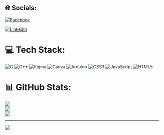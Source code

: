 
## 🌐 Socials:
[![Facebook](https://img.shields.io/badge/Facebook-%231877F2.svg?logo=Facebook&logoColor=white)](https://facebook.com/AbiralPanta) 

[![LinkedIn](https://img.shields.io/badge/LinkedIn-%230077B5.svg?logo=linkedin&logoColor=white)](https://linkedin.com/in/AbiralPanta) 

# 💻 Tech Stack:
![C](https://img.shields.io/badge/c-%2300599C.svg?style=for-the-badge&logo=c&logoColor=white) ![C++](https://img.shields.io/badge/c++-%2300599C.svg?style=for-the-badge&logo=c%2B%2B&logoColor=white) ![Figma](https://img.shields.io/badge/figma-%23F24E1E.svg?style=for-the-badge&logo=figma&logoColor=white) ![Canva](https://img.shields.io/badge/Canva-%2300C4CC.svg?style=for-the-badge&logo=Canva&logoColor=white) ![Arduino](https://img.shields.io/badge/-Arduino-00979D?style=for-the-badge&logo=Arduino&logoColor=white) ![CSS3](https://img.shields.io/badge/css3-%231572B6.svg?style=for-the-badge&logo=css3&logoColor=white) ![JavaScript](https://img.shields.io/badge/javascript-%23323330.svg?style=for-the-badge&logo=javascript&logoColor=%23F7DF1E) ![HTML5](https://img.shields.io/badge/html5-%23E34F26.svg?style=for-the-badge&logo=html5&logoColor=white)
# 📊 GitHub Stats:
![](https://github-readme-stats.vercel.app/api?username=Abiral-acer&theme=dark&hide_border=false&include_all_commits=false&count_private=false)<br/>
![](https://github-readme-streak-stats.herokuapp.com/?user=Abiral-acer&theme=dark&hide_border=false)<br/>
![](https://github-readme-stats.vercel.app/api/top-langs/?username=Abiral-acer&theme=dark&hide_border=false&include_all_commits=false&count_private=false&layout=compact)

---
[![](https://visitcount.itsvg.in/api?id=Abiral-acer&icon=0&color=0)](https://visitcount.itsvg.in)

<!-- Proudly created with GPRM ( https://gprm.itsvg.in ) -->

